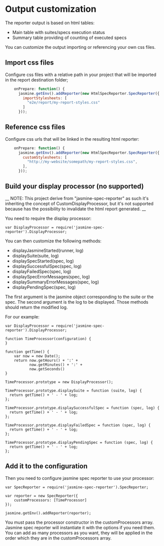 Output customization
====================

The reporter output is based on html tables:
* Main table with suites/specs execution status
* Summary table providing of counting of executed specs

You can customize the output importing or referencing your own css files.


## Import css files
Configure css files with a relative path in your project that will be imported in the report destination folder;

```javascript
    onPrepare: function() {
      jasmine.getEnv().addReporter(new HtmlSpecReporter.SpecReporter({
        importStylesheets: [
          "e2e/report/my-report-styles.css"
        ]
      }));
```

## Reference css files
Configure css urls that will be linked in the resulting html reporter:

```javascript
    onPrepare: function() {
      jasmine.getEnv().addReporter(new HtmlSpecReporter.SpecReporter({
        customStylesheets: [
          "http://my-website/somepath/my-report-styles.css",
        ],
      }));
```


## Build your display processor (no supported)

__
NOTE: This project derive from "jasmine-spec-reporter" as such it's inheriting the concept
of CustomDisplayProcessor, but it's not supported because has the possibility to invalidate
the html report generated.
__


You need to require the display processor:

```node
var DisplayProcessor = require('jasmine-spec-reporter').DisplayProcessor;
```

You can then customize the following methods:
* displayJasmineStarted(runner, log)
* displaySuite(suite, log)
* displaySpecStarted(spec, log)
* displaySuccessfulSpec(spec, log)
* displayFailedSpec(spec, log)
* displaySpecErrorMessages(spec, log)
* displaySummaryErrorMessages(spec, log)
* displayPendingSpec(spec, log)

The first argument is the jasmine object corresponding to the suite or the spec. The second argument is the log to be displayed. Those methods should return the modified log.

For our example:

```node
var DisplayProcessor = require('jasmine-spec-reporter').DisplayProcessor;

function TimeProcessor(configuration) {
}

function getTime() {
    var now = new Date();
    return now.getHours() + ':' +
           now.getMinutes() + ':' +
           now.getSeconds()
}

TimeProcessor.prototype = new DisplayProcessor();

TimeProcessor.prototype.displaySuite = function (suite, log) {
  return getTime() + ' - ' + log;
};

TimeProcessor.prototype.displaySuccessfulSpec = function (spec, log) {
  return getTime() + ' - ' + log;
};

TimeProcessor.prototype.displayFailedSpec = function (spec, log) {
  return getTime() + ' - ' + log;
};

TimeProcessor.prototype.displayPendingSpec = function (spec, log) {
  return getTime() + ' - ' + log;
};
```

## Add it to the configuration

Then you need to configure jasmine spec reporter to use your processor:

```node
var SpecReporter = require('jasmine-spec-reporter').SpecReporter;

var reporter = new SpecReporter({
    customProcessors: [TimeProcessor]
});

jasmine.getEnv().addReporter(reporter);
```

You must pass the processor constructor in the customProcessors array. Jasmine spec reporter will instantiate it with the options if you need them. You can add as many processors as you want, they will be applied in the order which they are in the customProcessors array.
